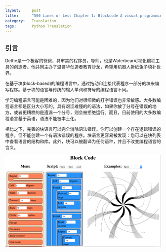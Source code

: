 ```yaml
---
layout:     post
title:      "500 Lines or Less Chapter 1: Blockcode A visual programming toolkit 翻译"
category:   Translation
tags:       Python Translation
---
```


## 引言
Dethe是一个极客的爸爸，具审美的程序员，导师，也是Waterbear可视化编程工具的创造者。他共同主办了温哥华创造者教育沙龙，希望用机器人折纸兔子填补世界。

在基于块(block-based)的编程语言中，通过拖动和连接代表程序一部分的块来编写程序。基于块的语言与传统的输入单词和符号的编程语言不同。

学习编程语言可能是困难的，因为他们对很细微的打字错误也非常敏感。大多数编程语言都是区分大小写的，具有艰涩难懂的的语法，如果你放了分号在错误的地方，或者更糟糕的是遗漏一个分号，则会被拒绝运行。而且，目前使用的大多数编程语言基于英语，语法不能被本土化。

相比之下，完善的块语言可以完全消除语法错误。你可以创建一个存在逻辑错误的程序，但不能创建一个有语法错误的程序。块语言更容易被发现：您可以在块列表中查看语言的结构和库。此外，块可以被翻译为任何语种，并且不改变编程语言的含义。

![](/images/python/blockcode_ide.png)


